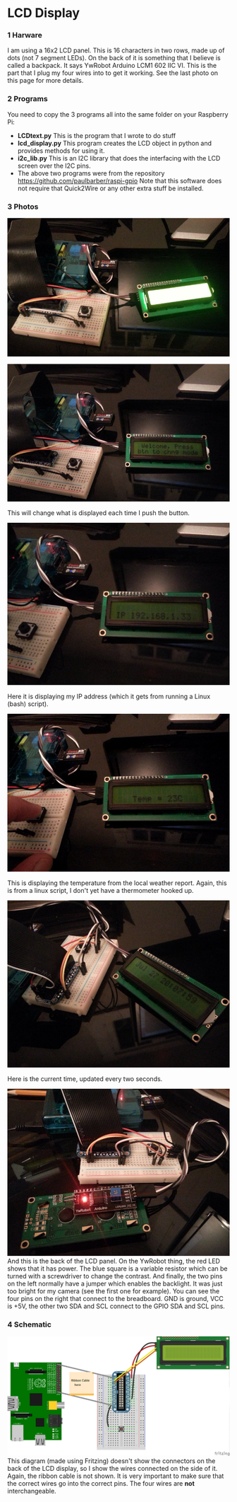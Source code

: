 LCD Display
===============================
### 1 Harware
I am using a 16x2 LCD panel. This is 16 characters in two rows, made up of dots (not 7 segment LEDs).
On the back of it is something that I believe is called a backpack. It says YwRobot Arduino LCM1 602 IIC VI.
This is the part that I plug my four wires into to get it working. See the last photo on this page for more details.

### 2 Programs
You need to copy the 3 programs all into the same folder on your Raspberry Pi: 
* **LCDtext.py** This is the program that I wrote to do stuff
* **lcd_display.py** This program creates the LCD object in python and provides methods for using it.
* **i2c_lib.py** This is an I2C library that does the interfacing with the LCD screen over the I2C pins.
* The above two programs were from the repository https://github.com/paulbarber/raspi-gpio
Note that this software does not require that Quick2Wire or any other extra stuff be installed.

### 3 Photos
![photo1](https://raw.githubusercontent.com/salamander2/RaspberryPi/master/programs/LCD/LCD_1.jpg)

![photo2](https://raw.githubusercontent.com/salamander2/RaspberryPi/master/programs/LCD/LCD_2.jpg)

This will change what is displayed each time I push the button.

![photo3](https://raw.githubusercontent.com/salamander2/RaspberryPi/master/programs/LCD/LCD_3.jpg)

Here it is displaying my IP address (which it gets from running a Linux (bash) script).

![photo4](https://raw.githubusercontent.com/salamander2/RaspberryPi/master/programs/LCD/LCD_4.jpg)

This is displaying the temperature from the local weather report.  Again, this is from a linux script, I don't yet have a thermometer hooked up.

![photo5](https://raw.githubusercontent.com/salamander2/RaspberryPi/master/programs/LCD/LCD_5.jpg)

Here is the current time, updated every two seconds.

![photo6](https://raw.githubusercontent.com/salamander2/RaspberryPi/master/programs/LCD/LCD_6.jpg)
And this is the back of the LCD panel. On the YwRobot thing, the red LED shows that it has power. The blue square is a variable resistor which can be turned with a screwdriver to change the contrast. And finally, the two pins on the left normally have a jumper which enables the backlight. It was just too bright for my camera (see the first one for example). You can see the four pins on the right that connect to the breadboard. GND is ground, VCC is +5V, the other two SDA and SCL connect to the GPIO SDA and SCL pins.

### 4 Schematic
![schematic](https://raw.githubusercontent.com/salamander2/RaspberryPi/master/programs/LCD/LCD_bb.png) This diagram (made using Fritzing) doesn't show the connectors on the back of the LCD display, so I show the wires connected on the side of it.  Again, the ribbon cable is not shown.
It is very important to make sure that the correct wires go into the correct pins. The four wires are **not** interchangeable.

